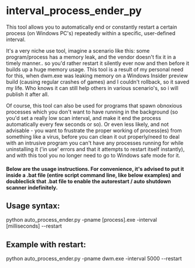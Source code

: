 # interval_process_ender_py

This tool allows you to automatically end or constantly restart a certain process (on Windows PC's) repeatedly within a specific, user-defined interval.

It's a very niche use tool, imagine a scenario like this: some program/process has a memory leak, and the vendor doesn't fix it in a timely manner.. so you'd rather restart it silently ever now and then before it builds up a huge memory usage. This tool is a result of my personal need for this, when dwm.exe was leaking memory on a Windows Insider preview build (causing regular crashes of games) and I couldn't rollback, so it saved my life. Who knows it can still help others in various scenario's, so i will publish it after all.

Of course, this tool can also be used for programs that spawn obnoxious processes which you don't want to have running in the background (so you'd set a really low scan interval, and make it end the process automatically every few seconds or so). Or even less likely, and not advisable - you want to frustrate the proper working of process(es) from something like a virus, before you can clean it out properly/need to deal with an intrusive program you can't have any processes running for while uninstalling it ('in use' errors and that it attempts to restart itself instantly), and with this tool you no longer need to go to Windows safe mode for it.



#### Below are the usage instructions. For convenience, it's advised to put it inside a .bat file (entire script command line, like below examples) and doubleclick that .bat file to enable the autorestart / auto shutdown scanner indefinitely.

## Usage syntax:
python auto_process_ender.py -pname [process].exe -interval [milliseconds] --restart

## Example with restart:
python auto_process_ender.py -pname dwm.exe -interval 5000 --restart
